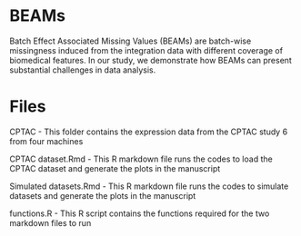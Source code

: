 # BEAMs

Batch Effect Associated Missing Values (BEAMs) are batch-wise missingness induced from the integration data with different coverage of biomedical features. In our study, we demonstrate how BEAMs can present substantial challenges in data analysis.

# Files
CPTAC - This folder contains the expression data from the CPTAC study 6 from four machines

CPTAC dataset.Rmd - This R markdown file runs the codes to load the CPTAC dataset and generate the plots in the manuscript

Simulated datasets.Rmd - This R markdown file runs the codes to simulate datasets and generate the plots in the manuscript

functions.R - This R script contains the functions required for the two markdown files to run
